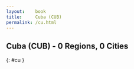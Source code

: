 ```yaml
---
layout:    book
title:     Cuba (CUB)
permalink: /cu.html
---
```


## Cuba (CUB) - 0 Regions, 0 Cities
{: #cu }






 
